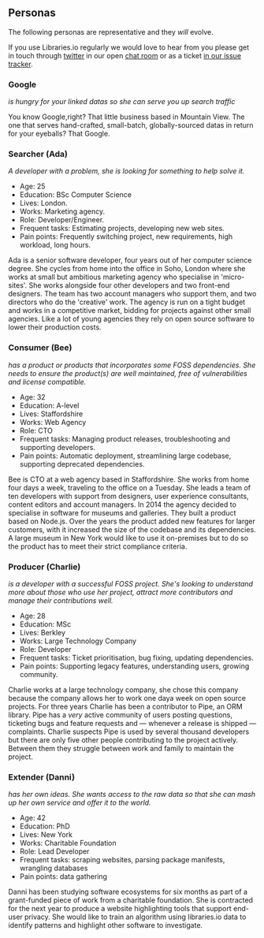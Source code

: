 ## Personas
The following personas are representative and they *will* evolve. 

If you use Libraries.io regularly we would love to hear from you please get in touch through [twitter](https://twitter.com/librariesio) in our open [chat room](https://slack.libraries.io) or as a ticket [in our issue tracker](https://github.comlibrariesio/libraries.io).

### Google
_is hungry for your linked datas so she can serve you up search traffic_

You know Google,right? That little business based in Mountain View. The one that serves hand-crafted, small-batch, globally-sourced datas in return for your eyeballs? That Google.

### Searcher (Ada)
_A developer with a problem, she is looking for something to help solve it._ 

- Age: 25
- Education: BSc Computer Science
- Lives: London.
- Works: Marketing agency.
- Role: Developer/Engineer.
- Frequent tasks: Estimating projects, developing new web sites.
- Pain points: Frequently switching project, new requirements, high workload, long hours.

Ada is a senior software developer, four years out of her computer science degree. She cycles from home into the office in Soho, London where she works at small but ambitious marketing agency who specialise in 'micro-sites'. She works alongside four other developers and two front-end designers. The team has two account managers who support them, and two directors who do the 'creative' work. The agency is run on a tight budget and works in a competitive market, bidding for projects against other small agencies. Like a lot of young agencies they rely on open source software to lower their production costs. 

### Consumer (Bee)
_has a product or products that incorporates some FOSS dependencies. She needs to ensure the product(s) are well maintained, free of vulnerabilities and license compatible._

- Age: 32
- Education: A-level
- Lives: Staffordshire
- Works: Web Agency
- Role: CTO 
- Frequent tasks: Managing product releases, troubleshooting and supporting developers.
- Pain points: Automatic deployment, streamlining large codebase, supporting deprecated dependencies.

Bee is CTO at a web agency based in Staffordshire. She works from home four days a week, traveling to the office on a Tuesday. She leads a team of ten developers with support from designers, user experience consultants, content editors and account managers. In 2014 the agency decided to specialise in software for museums and galleries. They built a product based on Node.js. Over the years the product added new features for larger customers, with it increased the size of the codebase and its dependencies. A large museum in New York would like to use it on-premises but to do so the product has to meet their strict compliance criteria.

### Producer (Charlie)
_is a developer with a successful FOSS project. She's looking to understand more about those who use her project, attract more contributors and manage their contributions well._

- Age: 28
- Education: MSc 
- Lives: Berkley 
- Works: Large Technology Company
- Role: Developer
- Frequent tasks: Ticket prioritisation, bug fixing, updating dependencies.
- Pain points: Supporting legacy features, understanding users, growing community.

Charlie works at a large technology company, she chose this company because the company allows her to work one daya week on open source projects. For three years Charlie has been a contributor to Pipe, an ORM library. Pipe has a *very* active community of users posting questions, ticketing bugs and feature requests and — whenever a release is shipped — complaints. Charlie suspects Pipe is used by several thousand developers but there are only five other people contributing to the project actively. Between them they struggle between work and family to maintain the project. 

### Extender (Danni)
_has her own ideas. She wants access to the raw data so that she can mash up her own service and offer it to the world._

- Age: 42
- Education: PhD 
- Lives: New York
- Works: Charitable Foundation
- Role: Lead Developer
- Frequent tasks: scraping websites, parsing package manifests, wrangling databases 
- Pain points: data gathering

Danni has been studying software ecosystems for six months as part of a grant-funded piece of work from a charitable foundation. She is contracted for the next year to produce a website highlighting tools that support end-user privacy. She would like to train an algorithm using libraries.io data to identify patterns and highlight other software to investigate. 